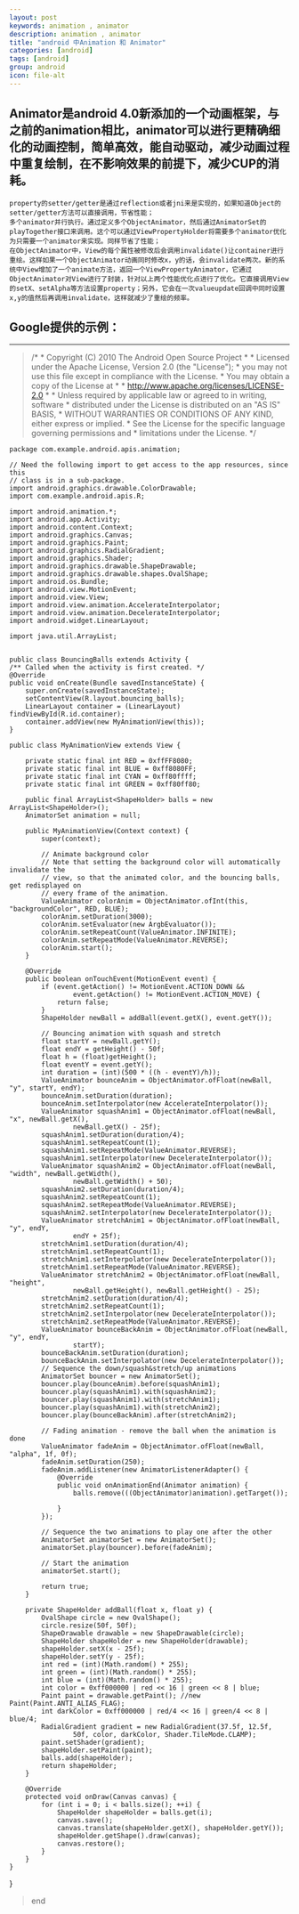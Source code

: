 ```yaml
---
layout: post
keywords: animation , animator
description: animation , animator
title: "android 中Animation 和 Animator"
categories: [android]
tags: [android]
group: android
icon: file-alt
---
```


## Animator是android 4.0新添加的一个动画框架，与之前的animation相比，animator可以进行更精确细化的动画控制，简单高效，能自动驱动，减少动画过程中重复绘制，在不影响效果的前提下，减少CUP的消耗。

	property的setter/getter是通过reflection或者jni来是实现的，如果知道Object的setter/getter方法可以直接调用，节省性能；
	多个animator并行执行。通过定义多个ObjectAnimator，然后通过AnimatorSet的playTogether接口来调用。这个可以通过ViewPropertyHolder将需要多个animator优化为只需要一个animator来实现。同样节省了性能；
	在ObjectAnimator中，View的每个属性被修改后会调用invalidate()让container进行重绘。这样如果一个ObjectAnimator动画同时修改x，y的话，会invalidate两次。新的系统中View增加了一个animate方法，返回一个ViewPropertyAnimator，它通过ObjectAnimator对View进行了封装，针对以上两个性能优化点进行了优化。它直接调用View的setX、setAlpha等方法设置property；另外，它会在一次valueupdate回调中同时设置x,y的值然后再调用invalidate，这样就减少了重绘的频率。
	
## Google提供的示例：

---------------

> /*
	 * Copyright (C) 2010 The Android Open Source Project
	 *
	 * Licensed under the Apache License, Version 2.0 (the "License");
	 * you may not use this file except in compliance with the License.
	 * You may obtain a copy of the License at
	 *
	 *      http://www.apache.org/licenses/LICENSE-2.0
	 *
	 * Unless required by applicable law or agreed to in writing, software
	 * distributed under the License is distributed on an "AS IS" BASIS,
	 * WITHOUT WARRANTIES OR CONDITIONS OF ANY KIND, either express or implied.
	 * See the License for the specific language governing permissions and
	 * limitations under the License.
	 */

	package com.example.android.apis.animation;

	// Need the following import to get access to the app resources, since this
	// class is in a sub-package.
	import android.graphics.drawable.ColorDrawable;
	import com.example.android.apis.R;

	import android.animation.*;
	import android.app.Activity;
	import android.content.Context;
	import android.graphics.Canvas;
	import android.graphics.Paint;
	import android.graphics.RadialGradient;
	import android.graphics.Shader;
	import android.graphics.drawable.ShapeDrawable;
	import android.graphics.drawable.shapes.OvalShape;
	import android.os.Bundle;
	import android.view.MotionEvent;
	import android.view.View;
	import android.view.animation.AccelerateInterpolator;
	import android.view.animation.DecelerateInterpolator;
	import android.widget.LinearLayout;

	import java.util.ArrayList;


	public class BouncingBalls extends Activity {
    /** Called when the activity is first created. */
    @Override
    public void onCreate(Bundle savedInstanceState) {
        super.onCreate(savedInstanceState);
        setContentView(R.layout.bouncing_balls);
        LinearLayout container = (LinearLayout) findViewById(R.id.container);
        container.addView(new MyAnimationView(this));
    }

    public class MyAnimationView extends View {

        private static final int RED = 0xffFF8080;
        private static final int BLUE = 0xff8080FF;
        private static final int CYAN = 0xff80ffff;
        private static final int GREEN = 0xff80ff80;

        public final ArrayList<ShapeHolder> balls = new ArrayList<ShapeHolder>();
        AnimatorSet animation = null;

        public MyAnimationView(Context context) {
            super(context);

            // Animate background color
            // Note that setting the background color will automatically invalidate the
            // view, so that the animated color, and the bouncing balls, get redisplayed on
            // every frame of the animation.
            ValueAnimator colorAnim = ObjectAnimator.ofInt(this, "backgroundColor", RED, BLUE);
            colorAnim.setDuration(3000);
            colorAnim.setEvaluator(new ArgbEvaluator());
            colorAnim.setRepeatCount(ValueAnimator.INFINITE);
            colorAnim.setRepeatMode(ValueAnimator.REVERSE);
            colorAnim.start();
        }

        @Override
        public boolean onTouchEvent(MotionEvent event) {
            if (event.getAction() != MotionEvent.ACTION_DOWN &&
                    event.getAction() != MotionEvent.ACTION_MOVE) {
                return false;
            }
            ShapeHolder newBall = addBall(event.getX(), event.getY());

            // Bouncing animation with squash and stretch
            float startY = newBall.getY();
            float endY = getHeight() - 50f;
            float h = (float)getHeight();
            float eventY = event.getY();
            int duration = (int)(500 * ((h - eventY)/h));
            ValueAnimator bounceAnim = ObjectAnimator.ofFloat(newBall, "y", startY, endY);
            bounceAnim.setDuration(duration);
            bounceAnim.setInterpolator(new AccelerateInterpolator());
            ValueAnimator squashAnim1 = ObjectAnimator.ofFloat(newBall, "x", newBall.getX(),
                    newBall.getX() - 25f);
            squashAnim1.setDuration(duration/4);
            squashAnim1.setRepeatCount(1);
            squashAnim1.setRepeatMode(ValueAnimator.REVERSE);
            squashAnim1.setInterpolator(new DecelerateInterpolator());
            ValueAnimator squashAnim2 = ObjectAnimator.ofFloat(newBall, "width", newBall.getWidth(),
                    newBall.getWidth() + 50);
            squashAnim2.setDuration(duration/4);
            squashAnim2.setRepeatCount(1);
            squashAnim2.setRepeatMode(ValueAnimator.REVERSE);
            squashAnim2.setInterpolator(new DecelerateInterpolator());
            ValueAnimator stretchAnim1 = ObjectAnimator.ofFloat(newBall, "y", endY,
                    endY + 25f);
            stretchAnim1.setDuration(duration/4);
            stretchAnim1.setRepeatCount(1);
            stretchAnim1.setInterpolator(new DecelerateInterpolator());
            stretchAnim1.setRepeatMode(ValueAnimator.REVERSE);
            ValueAnimator stretchAnim2 = ObjectAnimator.ofFloat(newBall, "height",
                    newBall.getHeight(), newBall.getHeight() - 25);
            stretchAnim2.setDuration(duration/4);
            stretchAnim2.setRepeatCount(1);
            stretchAnim2.setInterpolator(new DecelerateInterpolator());
            stretchAnim2.setRepeatMode(ValueAnimator.REVERSE);
            ValueAnimator bounceBackAnim = ObjectAnimator.ofFloat(newBall, "y", endY,
                    startY);
            bounceBackAnim.setDuration(duration);
            bounceBackAnim.setInterpolator(new DecelerateInterpolator());
            // Sequence the down/squash&stretch/up animations
            AnimatorSet bouncer = new AnimatorSet();
            bouncer.play(bounceAnim).before(squashAnim1);
            bouncer.play(squashAnim1).with(squashAnim2);
            bouncer.play(squashAnim1).with(stretchAnim1);
            bouncer.play(squashAnim1).with(stretchAnim2);
            bouncer.play(bounceBackAnim).after(stretchAnim2);

            // Fading animation - remove the ball when the animation is done
            ValueAnimator fadeAnim = ObjectAnimator.ofFloat(newBall, "alpha", 1f, 0f);
            fadeAnim.setDuration(250);
            fadeAnim.addListener(new AnimatorListenerAdapter() {
                @Override
                public void onAnimationEnd(Animator animation) {
                    balls.remove(((ObjectAnimator)animation).getTarget());

                }
            });

            // Sequence the two animations to play one after the other
            AnimatorSet animatorSet = new AnimatorSet();
            animatorSet.play(bouncer).before(fadeAnim);

            // Start the animation
            animatorSet.start();

            return true;
        }

        private ShapeHolder addBall(float x, float y) {
            OvalShape circle = new OvalShape();
            circle.resize(50f, 50f);
            ShapeDrawable drawable = new ShapeDrawable(circle);
            ShapeHolder shapeHolder = new ShapeHolder(drawable);
            shapeHolder.setX(x - 25f);
            shapeHolder.setY(y - 25f);
            int red = (int)(Math.random() * 255);
            int green = (int)(Math.random() * 255);
            int blue = (int)(Math.random() * 255);
            int color = 0xff000000 | red << 16 | green << 8 | blue;
            Paint paint = drawable.getPaint(); //new Paint(Paint.ANTI_ALIAS_FLAG);
            int darkColor = 0xff000000 | red/4 << 16 | green/4 << 8 | blue/4;
            RadialGradient gradient = new RadialGradient(37.5f, 12.5f,
                    50f, color, darkColor, Shader.TileMode.CLAMP);
            paint.setShader(gradient);
            shapeHolder.setPaint(paint);
            balls.add(shapeHolder);
            return shapeHolder;
        }

        @Override
        protected void onDraw(Canvas canvas) {
            for (int i = 0; i < balls.size(); ++i) {
                ShapeHolder shapeHolder = balls.get(i);
                canvas.save();
                canvas.translate(shapeHolder.getX(), shapeHolder.getY());
                shapeHolder.getShape().draw(canvas);
                canvas.restore();
            }
        }
    }
}

> end